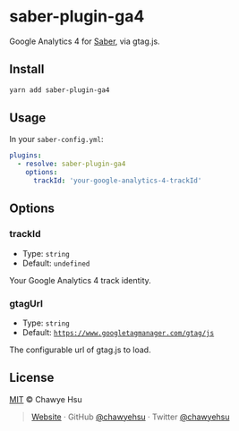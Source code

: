 # saber-plugin-ga4

Google Analytics 4 for [Saber](https://saber.land/), via gtag.js.

## Install

```bash
yarn add saber-plugin-ga4
```

## Usage

In your `saber-config.yml`:

```yml
plugins:
  - resolve: saber-plugin-ga4
    options:
      trackId: 'your-google-analytics-4-trackId'
```

## Options

### trackId

- Type: `string`
- Default: `undefined`

Your Google Analytics 4 track identity.

### gtagUrl

- Type: `string`
- Default: [`https://www.googletagmanager.com/gtag/js`](https://www.googletagmanager.com/gtag/js)

The configurable url of gtag.js to load.

## License

[MIT](LICENSE) © Chawye Hsu

> [Website](https://blog.ziroo.top) · GitHub [@chawyehsu](https://github.com/chawyehsu) · Twitter [@chawyehsu](https://twitter.com/chawyehsu)
